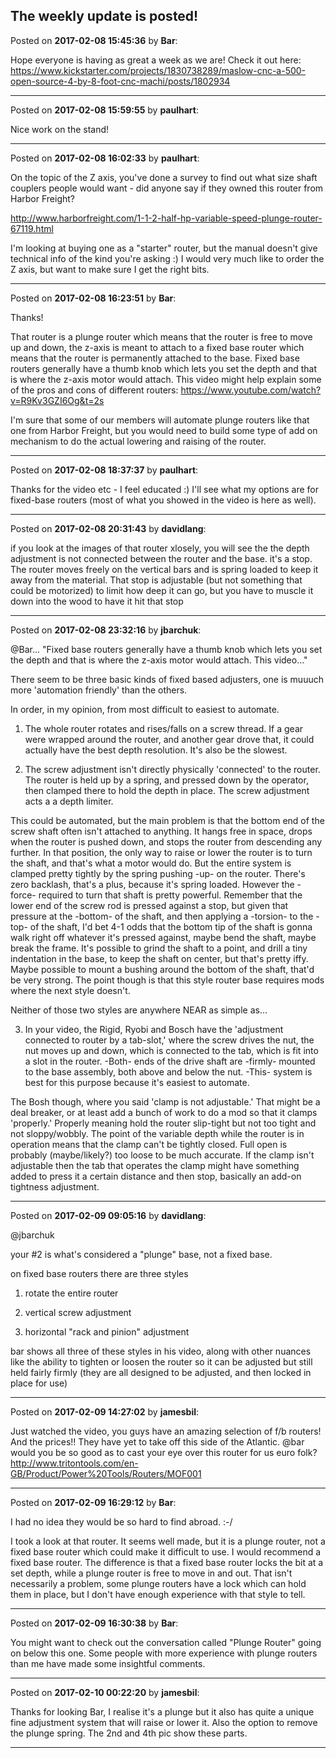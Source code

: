 ## The weekly update is posted!
Posted on **2017-02-08 15:45:36** by **Bar**:

Hope everyone is having as great a week as we are! Check it out here: https://www.kickstarter.com/projects/1830738289/maslow-cnc-a-500-open-source-4-by-8-foot-cnc-machi/posts/1802934

---

Posted on **2017-02-08 15:59:55** by **paulhart**:

Nice work on the stand!

---

Posted on **2017-02-08 16:02:33** by **paulhart**:

On the topic of the Z axis, you've done a survey to find out what size shaft couplers people would want - did anyone say if they owned this router from Harbor Freight?

http://www.harborfreight.com/1-1-2-half-hp-variable-speed-plunge-router-67119.html

I'm looking at buying one as a "starter" router, but the manual doesn't give technical info of the kind you're asking :) I would very much like to order the Z axis, but want to make sure I get the right bits.

---

Posted on **2017-02-08 16:23:51** by **Bar**:

Thanks!

That router is a plunge router which means that the router is free to move up and down, the z-axis is meant to attach to a fixed base router which means that the router is permanently attached to the base. Fixed base routers generally have a thumb knob which lets you set the depth and that is where the z-axis motor would attach. This video might help explain some of the pros and cons of different routers: https://www.youtube.com/watch?v=R9Kv3GZI6Og&t=2s

I'm sure that some of our members will automate plunge routers like that one from Harbor Freight, but you would need to build some type of add on mechanism to do the actual lowering and raising of the router.

---

Posted on **2017-02-08 18:37:37** by **paulhart**:

Thanks for the video etc - I feel educated :) I'll see what my options are for fixed-base routers (most of what you showed in the video is here as well).

---

Posted on **2017-02-08 20:31:43** by **davidlang**:

if you look at the images of that router xlosely, you will see the the depth adjustment is not connected between the router and the base. it's a stop. The router moves freely on the vertical bars and is spring loaded to keep it away from the material. That stop is adjustable (but not something that could be motorized) to limit how deep it can go, but you have to muscle it down into the wood to have it hit that stop

---

Posted on **2017-02-08 23:32:16** by **jbarchuk**:

@Bar... "Fixed base routers generally have a thumb knob which lets you set the depth and that is where the z-axis motor would attach. This video..."

There seem to be three basic kinds of fixed based adjusters, one is muuuch more 'automation friendly' than the others.

In order, in my opinion, from most difficult to easiest to automate.

1) The whole router rotates and rises/falls on a screw thread. If a gear were wrapped around the router, and another gear drove that, it could actually have the best depth resolution. It's also be the slowest.

2) The screw adjustment isn't directly physically 'connected' to the router. The router is held up by a spring, and pressed down by the operator, then clamped there to hold the depth in place. The screw adjustment acts a a depth limiter.

This could be automated, but the main problem is that the bottom end of the screw shaft often isn't attached to anything. It hangs free in space, drops when the router is pushed down, and stops the router from descending any further. In that position, the only way to raise or lower the router is  to turn the shaft, and that's what a motor would do. But the entire system is clamped pretty tightly by the spring pushing -up- on the router. There's zero backlash, that's a plus, because it's spring loaded. However the -force- required to turn that shaft is pretty powerful. Remember that the lower end of the screw rod is pressed against a stop, but given that pressure at the -bottom- of the shaft, and then applying a -torsion- to the -top- of the shaft, I'd bet 4-1 odds that the bottom tip of the shaft is gonna walk right off whatever it's pressed against, maybe bend the shaft, maybe break the frame. It's possible to grind the shaft to a point, and drill a tiny indentation in the base, to keep the shaft on center, but that's pretty iffy. Maybe possible to mount a bushing around the bottom of the shaft, that'd be very strong. The point though is that this style router base requires mods where the next style doesn't.

Neither of those two styles are anywhere NEAR as simple as...

3) In your video, the Rigid, Ryobi and Bosch have the 'adjustment connected to router by a tab-slot,' where the screw drives the nut, the nut moves up and down, which is connected to the tab, which is fit into a slot in the router. -Both- ends of the drive shaft are -firmly- mounted to the base assembly, both above and below the nut. -This- system is best for this purpose because it's easiest to automate.

The Bosh though, where you said 'clamp is not adjustable.' That might be a deal breaker, or at least add a bunch of work to do a mod so that it clamps 'properly.' Properly meaning hold the router slip-tight but not too tight and not sloppy/wobbly. The point of the variable depth while the router is in operation means that the clamp can't be tightly closed. Full open is probably (maybe/likely?) too loose to be much accurate. If the clamp isn't adjustable then the tab that operates the clamp might have something added to press it a certain distance and then stop, basically an add-on tightness adjustment.

---

Posted on **2017-02-09 09:05:16** by **davidlang**:

@jbarchuk

your #2 is what's considered a "plunge" base, not a fixed base.

on fixed base routers there are three styles

1. rotate the entire router

2. vertical screw adjustment

3. horizontal "rack and pinion" adjustment

bar shows all three of these styles in his video, along with other nuances like the ability to tighten or loosen the router so it can be adjusted but still held fairly firmly (they are all designed to be adjusted, and then locked in place for use)

---

Posted on **2017-02-09 14:27:02** by **jamesbil**:

Just watched the video, you guys have an amazing selection of f/b routers! And the prices!! They have yet to take off this side of the Atlantic. @bar would you be so good as to cast your eye over this router for us euro folk?http://www.tritontools.com/en-GB/Product/Power%20Tools/Routers/MOF001

---

Posted on **2017-02-09 16:29:12** by **Bar**:

I had no idea they would be so hard to find abroad. :-/

I took a look at that router. It seems well made, but it is a plunge router, not a fixed base router which could make it difficult to use. I would recommend a fixed base router. The difference is that a fixed base router locks the bit at a set depth, while a plunge router is free to move in and out. That isn't necessarily a problem, some plunge routers have a lock which can hold them in place, but I don't have enough experience with that style to tell.

---

Posted on **2017-02-09 16:30:38** by **Bar**:

You might want to check out the conversation called "Plunge Router" going on below this one. Some people with more experience with plunge routers than me have made some insightful comments.

---

Posted on **2017-02-10 00:22:20** by **jamesbil**:

Thanks for looking Bar, I realise it's a plunge but it also has quite a unique fine adjustment system that will raise or lower it. Also the option to remove the plunge spring. The 2nd and 4th pic show these parts.

---

